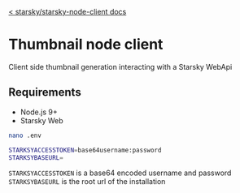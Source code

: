 [< starsky/starsky-node-client docs](../readme.md)

# Thumbnail node client
Client side thumbnail generation interacting with a Starsky WebApi

## Requirements
- Node.js 9+
- Starsky Web

```sh
nano .env
```
```sh
STARKSYACCESSTOKEN=base64username:password
STARKSYBASEURL=
```
`STARKSYACCESSTOKEN` is a base64 encoded username and password
`STARKSYBASEURL` is the root url of the installation
 
